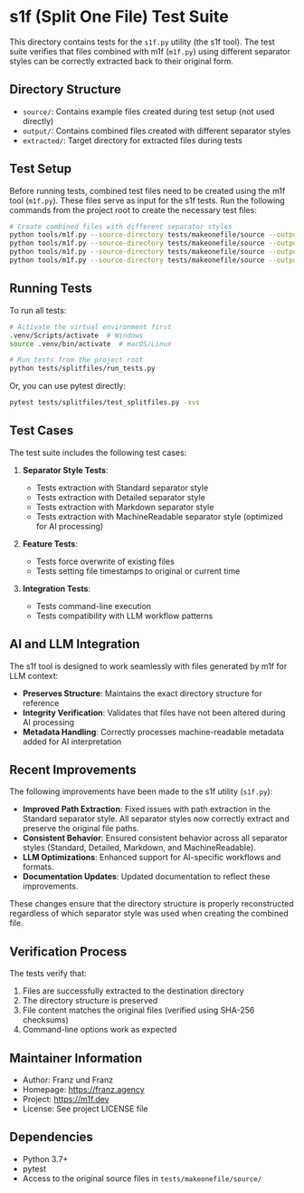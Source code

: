 # s1f (Split One File) Test Suite

This directory contains tests for the `s1f.py` utility (the s1f tool). The test suite
verifies that files combined with m1f (`m1f.py`) using different separator
styles can be correctly extracted back to their original form.

## Directory Structure

- `source/`: Contains example files created during test setup (not used
  directly)
- `output/`: Contains combined files created with different separator styles
- `extracted/`: Target directory for extracted files during tests

## Test Setup

Before running tests, combined test files need to be created using
the m1f tool (`m1f.py`). These files serve as input for the s1f tests. Run
the following commands from the project root to create the necessary test files:

```bash
# Create combined files with different separator styles
python tools/m1f.py --source-directory tests/makeonefile/source --output-file tests/splitfiles/output/standard.txt --separator-style Standard --force
python tools/m1f.py --source-directory tests/makeonefile/source --output-file tests/splitfiles/output/detailed.txt --separator-style Detailed --force
python tools/m1f.py --source-directory tests/makeonefile/source --output-file tests/splitfiles/output/markdown.txt --separator-style Markdown --force
python tools/m1f.py --source-directory tests/makeonefile/source --output-file tests/splitfiles/output/machinereadable.txt --separator-style MachineReadable --force
```

## Running Tests

To run all tests:

```bash
# Activate the virtual environment first
.venv/Scripts/activate  # Windows
source .venv/bin/activate  # macOS/Linux

# Run tests from the project root
python tests/splitfiles/run_tests.py
```

Or, you can use pytest directly:

```bash
pytest tests/splitfiles/test_splitfiles.py -xvs
```

## Test Cases

The test suite includes the following test cases:

1. **Separator Style Tests**:

   - Tests extraction with Standard separator style
   - Tests extraction with Detailed separator style
   - Tests extraction with Markdown separator style
   - Tests extraction with MachineReadable separator style (optimized for AI processing)

2. **Feature Tests**:

   - Tests force overwrite of existing files
   - Tests setting file timestamps to original or current time

3. **Integration Tests**:
   - Tests command-line execution
   - Tests compatibility with LLM workflow patterns

## AI and LLM Integration

The s1f tool is designed to work seamlessly with files generated by m1f for LLM context:

- **Preserves Structure**: Maintains the exact directory structure for reference
- **Integrity Verification**: Validates that files have not been altered during AI processing
- **Metadata Handling**: Correctly processes machine-readable metadata added for AI interpretation

## Recent Improvements

The following improvements have been made to the s1f utility (`s1f.py`):

- **Improved Path Extraction**: Fixed issues with path extraction in the
  Standard separator style. All separator styles now correctly extract and
  preserve the original file paths.
- **Consistent Behavior**: Ensured consistent behavior across all separator
  styles (Standard, Detailed, Markdown, and MachineReadable).
- **LLM Optimizations**: Enhanced support for AI-specific workflows and formats.
- **Documentation Updates**: Updated documentation to reflect these
  improvements.

These changes ensure that the directory structure is properly reconstructed
regardless of which separator style was used when creating the combined file.

## Verification Process

The tests verify that:

1. Files are successfully extracted to the destination directory
2. The directory structure is preserved
3. File content matches the original files (verified using SHA-256 checksums)
4. Command-line options work as expected

## Maintainer Information

- Author: Franz und Franz
- Homepage: https://franz.agency
- Project: https://m1f.dev
- License: See project LICENSE file

## Dependencies

- Python 3.7+
- pytest
- Access to the original source files in `tests/makeonefile/source/`
